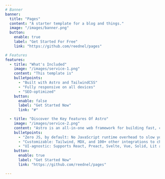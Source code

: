 ```yaml
---
# Banner
banner:
  title: "Pages"
  content: "A starter template for a blog and things."
  image: "/images/banner.png"
  button:
    enable: true
    label: "Get Started For Free"
    link: "https://github.com/reednel/pages"

# Features
features:
  - title: "What's Included"
    image: "/images/service-1.png"
    content: "This template is"
    bulletpoints:
      - "Built with Astro and TailwindCSS"
      - "Fully responsive on all devices"
      - "SEO-optimized"
    button:
      enable: false
      label: "Get Started Now"
      link: "#"

  - title: "Discover the Key Features Of Astro"
    image: "/images/service-2.png"
    content: "Astro is an all-in-one web framework for building fast, content-focused websites. It offers a range of exciting features for developers and website creators. Some of the key features are:"
    bulletpoints:
      - "Zero JS, by default: No JavaScript runtime overhead to slow you down."
      - "Customizable: Tailwind, MDX, and 100+ other integrations to choose from."
      - "UI-agnostic: Supports React, Preact, Svelte, Vue, Solid, Lit and more."
    button:
      enable: true
      label: "Get Started Now"
      link: "https://github.com/reednel/pages"

---
```

